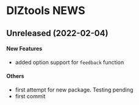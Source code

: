 # DIZtools NEWS

## Unreleased (2022-02-04)

#### New Features

* added option support for `feedback` function
#### Others

* first attempt for new package. Testing pending
* first commit
